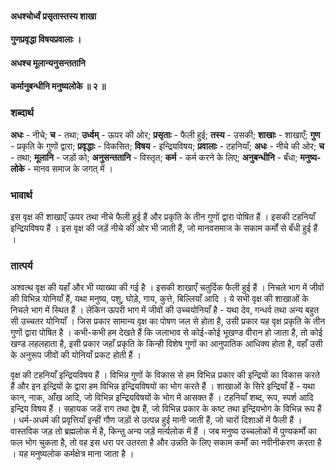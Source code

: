 #### अधश्चोर्ध्वं प्रसृतास्तस्य शाखा
#### गुणप्रवृद्धा विषयप्रवालाः ।
#### अधश्च मूलान्यनुसन्ततानि
#### कर्मानुबन्धीनि मनुष्यलोके ॥ २ ॥

### शब्दार्थ

**अधः** - नीचे; **च** - तथा; **उर्ध्वम्** - ऊपर की ओर; **प्रसृताः** - फैली हुई; **तस्य** - उसकी; **शाखाः** - शाखाएँ; **गुण** - प्रकृति के गुणों द्वारा; **प्रवृद्धाः** - विकसित; **विषय** - इन्द्रियविषय; **प्रवालाः** - टहनियाँ; **अधः** - नीचे की ओर; **च** - तथा; **मूलानि** - जड़ों को; **अनुसन्ततानि** - विस्तृत; **कर्म** - कर्म करने के लिए; **अनुबन्धीनि** - बँधा; **मनुष्य-लोके** - मानव समाज के जगत् में ।

### भावार्थ

इस वृक्ष की शाखाएँ ऊपर तथा नीचे फैली हुई हैं और प्रकृति के तीन गुणों द्वारा पोषित हैं । इसकी टहनियाँ इन्द्रियविषय हैं । इस वृक्ष की जड़ें नीचे की ओर भी जाती हैं, जो मानवसमाज के सकाम कर्मों से बँधी हुई हैं ।

### तात्पर्य

अश्वत्थ वृक्ष की यहाँ और भी व्याख्या की गई है । इसकी शाखाएँ चतुर्दिक फैली हुई हैं । निचले भाग में जीवों की विभिन्न योनियाँ हैं, यथा मनुष्य, पशु, घोड़े, गाय, कुत्ते, बिल्लियाँ आदि । ये सभी वृक्ष की शाखाओं के निचले भाग में स्थित हैं । लेकिन ऊपरी भाग में जीवों की उच्चयोनियाँ है - यथा देव, गन्धर्व तथा अन्य बहुत सी उच्चतर योनियाँ । जिस प्रकार सामान्य वृक्ष का पोषण जल से होता है, उसी प्रकार यह वृक्ष प्रकृति के तीन गुणों द्वारा पोषित है । कभी-कभी हम देखते हैं कि जलाभाव से कोई-कोई भूखण्ड वीरान हो जाता है, तो कोई खण्ड लहलहाता है, इसी प्रकार जहाँ प्रकृति के किन्ही विशेष गुणों का आनुपातिक आधिक्य होता है, वहाँ उसी के अनुरूप जीवों की योनियाँ प्रकट होती हैं ।

वृक्ष की टहनियाँ इन्द्रियविषय हैं । विभिन्न गुणों के विकास से हम विभिन्न प्रकार की इन्द्रियों का विकास करते हैं और इन इन्द्रियों के द्वारा हम विभिन्न इन्द्रियविषयों का भोग करते हैं । शाखाओं के सिरे इन्द्रियाँ हैं - यथा कान, नाक, आँख आदि, जो विभिन्न इन्द्रियविषयों के भोग में आसक्त हैं । टहनियाँ शब्द, रूप, स्पर्श आदि इन्द्रिय विषय हैं । सहायक जडें राग तथा द्वेष हैं, जो विभिन्न प्रकार के कष्ट तथा इन्द्रियभोग के विभिन्न रूप हैं । धर्म-अधर्म की प्रवृत्तियाँ इन्हीं गौण जड़ों से उत्पन्न हुई मानी जाती हैं, जो चारों दिशाओं में फैली हैं । वास्तविक जड़ तो ब्रह्मलोक में है, किन्तु अन्य जड़ें मर्त्यलोक में हैं । जब मनुष्य उच्चलोकों में पुण्यकर्मों का फल भोग चुकता है, तो वह इस धरा पर उतरता है और उन्नति के लिए सकाम कर्मों का नवीनीकरण करता है । यह मनुष्यलोक कर्मक्षेत्र माना जाता है ।